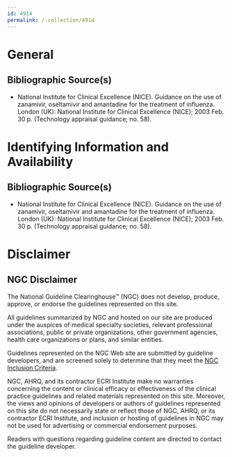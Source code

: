 ```yaml
---
id: 4914
permalink: /:collection/4914
---
```


# General

## Bibliographic Source(s)

- National Institute for Clinical Excellence (NICE). Guidance on the use of zanamivir, oseltamivir and amantadine for the treatment of influenza. London (UK): National Institute for Clinical Excellence (NICE); 2003 Feb. 30 p. (Technology appraisal guidance; no. 58).

# Identifying Information and Availability

## Bibliographic Source(s)

- National Institute for Clinical Excellence (NICE). Guidance on the use of zanamivir, oseltamivir and amantadine for the treatment of influenza. London (UK): National Institute for Clinical Excellence (NICE); 2003 Feb. 30 p. (Technology appraisal guidance; no. 58).

# Disclaimer

## NGC Disclaimer

The National Guideline Clearinghouse™ (NGC) does not develop, produce, approve, or endorse the guidelines represented on this site.

All guidelines summarized by NGC and hosted on our site are produced under the auspices of medical specialty societies, relevant professional associations, public or private organizations, other government agencies, health care organizations or plans, and similar entities.

Guidelines represented on the NGC Web site are submitted by guideline developers, and are screened solely to determine that they meet the [NGC Inclusion Criteria](/help-and-about/summaries/inclusion-criteria).

NGC, AHRQ, and its contractor ECRI Institute make no warranties concerning the content or clinical efficacy or effectiveness of the clinical practice guidelines and related materials represented on this site. Moreover, the views and opinions of developers or authors of guidelines represented on this site do not necessarily state or reflect those of NGC, AHRQ, or its contractor ECRI Institute, and inclusion or hosting of guidelines in NGC may not be used for advertising or commercial endorsement purposes.

Readers with questions regarding guideline content are directed to contact the guideline developer.

